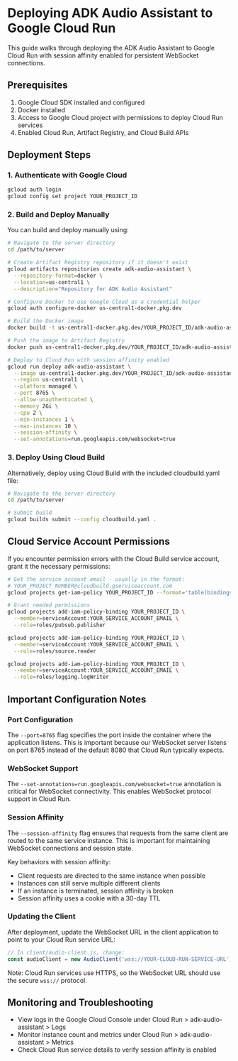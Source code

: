 # Deploying ADK Audio Assistant to Google Cloud Run

This guide walks through deploying the ADK Audio Assistant to Google Cloud Run with session affinity enabled for persistent WebSocket connections.

## Prerequisites

1. Google Cloud SDK installed and configured
2. Docker installed
3. Access to Google Cloud project with permissions to deploy Cloud Run services
4. Enabled Cloud Run, Artifact Registry, and Cloud Build APIs

## Deployment Steps

### 1. Authenticate with Google Cloud

```bash
gcloud auth login
gcloud config set project YOUR_PROJECT_ID
```

### 2. Build and Deploy Manually

You can build and deploy manually using:

```bash
# Navigate to the server directory
cd /path/to/server

# Create Artifact Registry repository if it doesn't exist
gcloud artifacts repositories create adk-audio-assistant \
  --repository-format=docker \
  --location=us-central1 \
  --description="Repository for ADK Audio Assistant"

# Configure Docker to use Google Cloud as a credential helper
gcloud auth configure-docker us-central1-docker.pkg.dev

# Build the Docker image
docker build -t us-central1-docker.pkg.dev/YOUR_PROJECT_ID/adk-audio-assistant/audio-assistant:latest .

# Push the image to Artifact Registry
docker push us-central1-docker.pkg.dev/YOUR_PROJECT_ID/adk-audio-assistant/audio-assistant:latest

# Deploy to Cloud Run with session affinity enabled
gcloud run deploy adk-audio-assistant \
  --image us-central1-docker.pkg.dev/YOUR_PROJECT_ID/adk-audio-assistant/audio-assistant:latest \
  --region us-central1 \
  --platform managed \
  --port 8765 \
  --allow-unauthenticated \
  --memory 2Gi \
  --cpu 2 \
  --min-instances 1 \
  --max-instances 10 \
  --session-affinity \
  --set-annotations=run.googleapis.com/websocket=true
```

### 3. Deploy Using Cloud Build

Alternatively, deploy using Cloud Build with the included cloudbuild.yaml file:

```bash
# Navigate to the server directory
cd /path/to/server

# Submit build
gcloud builds submit --config cloudbuild.yaml .
```

## Cloud Service Account Permissions

If you encounter permission errors with the Cloud Build service account, grant it the necessary permissions:

```bash
# Get the service account email - usually in the format: 
# YOUR_PROJECT_NUMBER@cloudbuild.gserviceaccount.com
gcloud projects get-iam-policy YOUR_PROJECT_ID --format='table(bindings.role,bindings.members)' | grep cloudbuild

# Grant needed permissions
gcloud projects add-iam-policy-binding YOUR_PROJECT_ID \
  --member=serviceAccount:YOUR_SERVICE_ACCOUNT_EMAIL \
  --role=roles/pubsub.publisher

gcloud projects add-iam-policy-binding YOUR_PROJECT_ID \
  --member=serviceAccount:YOUR_SERVICE_ACCOUNT_EMAIL \
  --role=roles/source.reader

gcloud projects add-iam-policy-binding YOUR_PROJECT_ID \
  --member=serviceAccount:YOUR_SERVICE_ACCOUNT_EMAIL \
  --role=roles/logging.logWriter
```

## Important Configuration Notes

### Port Configuration

The `--port=8765` flag specifies the port inside the container where the application listens. This is important because our WebSocket server listens on port 8765 instead of the default 8080 that Cloud Run typically expects.

### WebSocket Support

The `--set-annotations=run.googleapis.com/websocket=true` annotation is critical for WebSocket connectivity. This enables WebSocket protocol support in Cloud Run.

### Session Affinity

The `--session-affinity` flag ensures that requests from the same client are routed to the same service instance. This is important for maintaining WebSocket connections and session state.

Key behaviors with session affinity:
- Client requests are directed to the same instance when possible
- Instances can still serve multiple different clients
- If an instance is terminated, session affinity is broken
- Session affinity uses a cookie with a 30-day TTL

### Updating the Client

After deployment, update the WebSocket URL in the client application to point to your Cloud Run service URL:

```javascript
// In client/audio-client.js, change:
const audioClient = new AudioClient('wss://YOUR-CLOUD-RUN-SERVICE-URL');
```

Note: Cloud Run services use HTTPS, so the WebSocket URL should use the secure `wss://` protocol.

## Monitoring and Troubleshooting

- View logs in the Google Cloud Console under Cloud Run > adk-audio-assistant > Logs
- Monitor instance count and metrics under Cloud Run > adk-audio-assistant > Metrics
- Check Cloud Run service details to verify session affinity is enabled